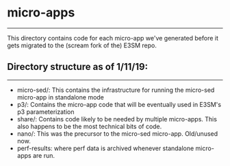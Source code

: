 # micro-apps
--------------------------------------------------
This directory contains code for each micro-app we've generated before it gets migrated to
the (scream fork of the) E3SM repo.

## Directory structure as of 1/11/19:
--------------------------------------------------
* micro-sed/:   This contains the infrastructure for running the micro-sed
	        micro-app in standalone mode
* p3/:          Contains the micro-app code that will be eventually used in E3SM's
	        p3 parameterization
* share/:	Contains code likely to be needed by multiple micro-apps. This
	        also happens to be the most technical bits of code.
* nano/:        This was the precursor to the micro-sed micro-app. Old/unused now.
* perf-results: where perf data is archived whenever standalone micro-apps are run.
